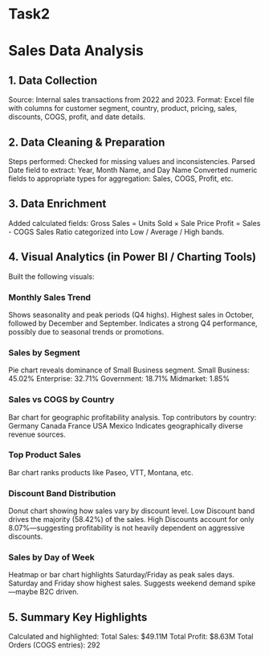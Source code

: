 # Task2

# Sales Data Analysis

## 1. Data Collection
Source: Internal sales transactions from 2022 and 2023.
Format: Excel file with columns for customer segment, country, product, pricing, sales, discounts, COGS, profit, and date details.

## 2. Data Cleaning & Preparation
Steps performed:
Checked for missing values and inconsistencies.
Parsed Date field to extract:
Year, Month Name, and Day Name
Converted numeric fields to appropriate types for aggregation:
Sales, COGS, Profit, etc.

## 3. Data Enrichment
Added calculated fields:
Gross Sales = Units Sold × Sale Price
Profit = Sales - COGS
Sales Ratio categorized into Low / Average / High bands.

## 4. Visual Analytics (in Power BI / Charting Tools)
Built the following visuals:

### Monthly Sales Trend
Shows seasonality and peak periods (Q4 highs).
Highest sales in October, followed by December and September.
Indicates a strong Q4 performance, possibly due to seasonal trends or promotions.


### Sales by Segment
Pie chart reveals dominance of Small Business segment.
Small Business: 45.02%
Enterprise: 32.71%
Government: 18.71%
Midmarket: 1.85%

### Sales vs COGS by Country
Bar chart for geographic profitability analysis.
Top contributors by country:
Germany
Canada
France
USA
Mexico
Indicates geographically diverse revenue sources.

### Top Product Sales
Bar chart ranks products like Paseo, VTT, Montana, etc.

### Discount Band Distribution
Donut chart showing how sales vary by discount level.
Low Discount band drives the majority (58.42%) of the sales.
High Discounts account for only 8.07%—suggesting profitability is not heavily dependent on aggressive discounts.


### Sales by Day of Week
Heatmap or bar chart highlights Saturday/Friday as peak sales days.
Saturday and Friday show highest sales.
Suggests weekend demand spike—maybe B2C driven.

## 5. Summary Key Highlights
Calculated and highlighted:
Total Sales: $49.11M
Total Profit: $8.63M
Total Orders (COGS entries): 292

